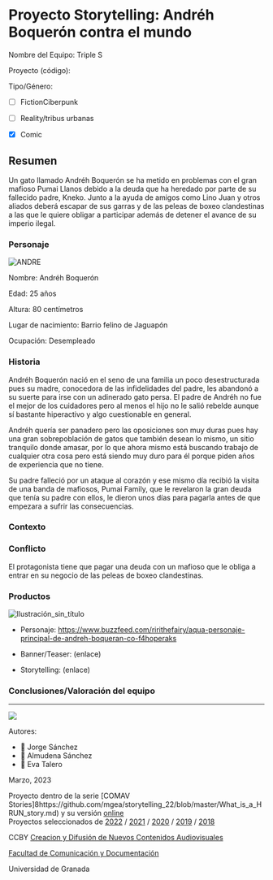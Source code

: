 

# Proyecto Storytelling: Andréh Boquerón contra el mundo

Nombre del Equipo: Triple S

Proyecto (código): 

Tipo/Género:  
- [ ] FictionCiberpunk  
- [ ] Reality/tribus urbanas  
- [x] Comic


## Resumen

Un gato llamado Andréh Boquerón se ha metido en problemas con el gran mafioso Pumai Llanos debido a la deuda que ha heredado por parte de su fallecido padre, Kneko. Junto a la ayuda de amigos como Lino Juan y otros aliados deberá escapar de sus garras y de las peleas de boxeo clandestinas a las que le quiere obligar a participar además de detener el avance de su imperio ilegal.


### Personaje

![ANDRE](https://user-images.githubusercontent.com/128467010/228154727-b8eb0114-d779-4835-917e-308323093044.png)

Nombre: Andréh Boquerón

Edad: 25 años

Altura: 80 centímetros

Lugar de nacimiento: Barrio felino de Jaguapón

Ocupación: Desempleado


### Historia

Andréh Boquerón nació en el seno de una familia un poco desestructurada pues su madre, conocedora de las infidelidades del padre, les abandonó a su suerte para irse con un adinerado gato persa. El padre de Andréh no fue el mejor de los cuidadores pero al menos el hijo no le salió rebelde aunque sí bastante hiperactivo y algo cuestionable en general.

Andréh quería ser panadero pero las oposiciones son muy duras pues hay una gran sobrepoblación de gatos que también desean lo mismo, un sitio tranquilo donde amasar, por lo que ahora mismo está buscando trabajo de cualquier otra cosa pero está siendo muy duro para él porque piden años de experiencia que no tiene.

Su padre falleció por un ataque al corazón y ese mismo día recibió la visita de una banda de mafiosos, Pumai Family, que le revelaron la gran deuda que tenía su padre con ellos, le dieron unos días para pagarla antes de que empezara a sufrir las consecuencias. 

### Contexto


### Conflicto 

El protagonista tiene que pagar una deuda con un mafioso que le obliga a entrar en su negocio de las peleas de boxeo clandestinas.



### Productos

![Ilustración_sin_título](https://user-images.githubusercontent.com/128467010/228155081-ee1b954b-6e5b-4d56-9ff5-ca0f13f20da9.png)

- Personaje: https://www.buzzfeed.com/ririthefairy/aqua-personaje-principal-de-andreh-boqueran-co-f4hoperaks


- Banner/Teaser:  (enlace) 


- Storytelling: (enlace) 




### Conclusiones/Valoración del equipo

------
![](https://upload.wikimedia.org/wikipedia/commons/thumb/6/62/CC-BY-SA-Andere_Wikis_%28v%29.svg/200px-CC-BY-SA-Andere_Wikis_%28v%29.svg.png)


Autores:  
<!---
Incluir lista de personas del grupo 
Se puede añadir enlace a página personal de github o lo que se quiera...(optativo)
-->

- :man: Jorge Sánchez
- :woman: Almudena Sánchez
- :woman: Eva Talero 

<!---
Lista completa de emojis de markDown - https://gist.github.com/rxaviers/7360908) 
-->



Marzo, 2023

Proyecto dentro de la serie [COMAV Stories]8https://github.com/mgea/storytelling_22/blob/master/What_is_a_HRUN_story.md) y su versión [online](https://utopolis.ugr.es/media/HRUN/)  
Proyectos seleccionados de [2022](https://github.com/mgea/storytelling/blob/master/2022/readme.md) / [2021](https://github.com/mgea/storytelling/blob/master/2021/readme.md) / [2020](https://github.com/mgea/storytelling/blob/master/2020/readme.md)  / 
[2019](https://github.com/mgea/storytelling/blob/master/2019/readme.md) / [2018](https://github.com/mgea/storytelling/blob/master/2018/readme.md) 

CCBY [Creacion y Difusión de Nuevos Contenidos Audiovisuales](http://utopolis.ugr.es/medialab)

[Facultad de Comunicación y Documentación](http://fcd.ugr.es)

Universidad de Granada
